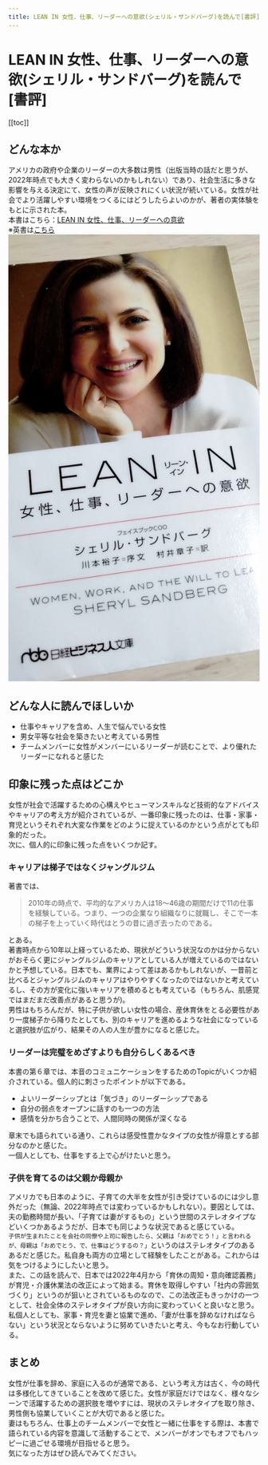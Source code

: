 ```yaml
---
title: LEAN IN 女性、仕事、リーダーへの意欲(シェリル・サンドバーグ)を読んで[書評]
---
```


# LEAN IN 女性、仕事、リーダーへの意欲(シェリル・サンドバーグ)を読んで[書評]

[[toc]]

## どんな本か

アメリカの政府や企業のリーダーの大多数は男性（出版当時の話だと思うが、2022年時点でも大きく変わらないのかもしれない）であり、社会生活に多きな影響を与える決定にて、女性の声が反映されにくい状況が続いている。女性が社会でより活躍しやすい環境をつくるにはどうしたらよいのかが、著者の実体験をもとに示された本。  
本書はこちら：[LEAN IN 女性、仕事、リーダーへの意欲](https://www.amazon.co.jp/dp/4532318971)  
※英書は[こちら](https://www.amazon.com/dp/0385349947)  
![LEAN IN 女性、仕事、リーダーへの意欲](../src/../.vuepress/public/images/2022-03-07-01/leanin.jpg)

## どんな人に読んでほしいか

- 仕事やキャリアを含め、人生で悩んでいる女性
- 男女平等な社会を築きたいと考えている男性
- チームメンバーに女性がメンバーにいるリーダーが読むことで、より優れたリーダーになれると感じた

## 印象に残った点はどこか

女性が社会で活躍するための心構えやヒューマンスキルなど技術的なアドバイスやキャリアの考え方が紹介されているが、一番印象に残ったのは、仕事・家事・育児というそれぞれ大変な作業をどのように捉えているのかという点がとても印象的だった。  
次に、個人的に印象に残った点をいくつか記す。

### キャリアは梯子ではなくジャングルジム

著書では、
> 2010年の時点で、平均的なアメリカ人は18〜46歳の期間だけで11の仕事を経験している。つまり、一つの企業なり組織なりに就職し、そこで一本の梯子を上っていく時代はとうの昔に過ぎ去ったのである。

とある。  
著書時点から10年以上経っているため、現状がどういう状況なのかは分からないがおそらく更にジャングルジムのキャリアとしている人が増えているのではないかと予想している。日本でも、業界によって差はあるかもしれないが、一昔前と比べるとジャングルジムのキャリアはやりやすくなったのではないかと考えているし、その方が変化に強いキャリアを積めるとも考えている（もちろん、肌感覚ではまだまだ改善点があると思うが)。  
男性はもちろんだが、特に子供が欲しい女性の場合、産休育休をとる必要性があり一度梯子から降りたとしても、別のキャリアを進めるような社会になっていると選択肢が広がり、結果その人の人生が豊かになると感じた。  

### リーダーは完璧をめざすよりも自分らしくあるべき

本書の第６章では、本音のコミュニケーションをするためのTopicがいくつか紹介されている。個人的に刺さったポイントが以下である。

- よいリーダーシップとは「気づき」のリーダーシップである
- 自分の弱点をオープンに話すのも一つの方法
- 感情を分かち合うことで、人間同時の関係が深くなる

章末でも語られている通り、これらは感受性豊かなタイプの女性が得意とする部分なのかと感じた。  
一個人としても、仕事をする上で心がけたいと思う。

### 子供を育てるのは父親か母親か

アメリカでも日本のように、子育ての大半を女性が引き受けているのには少し意外だった（無論、2022年時点では変わっているかもしれない）。要因としては、夫の勤務時間が長い、「子育ては妻がするもの」という世間のステレオタイプなどいくつかあるようだが、日本でも同じような状況であると感じている。  
`子供が生まれたことを会社の同僚や上司に報告したら、父親は「おめでとう！」と言われるが、母親は「おめでとう、で、仕事はどうするの？」`というのはステレオタイプのあるあるだと感じた。私自身も両方の立場として経験をしたことがある。これからは気をつけるようにしたいと思う。  
また、この話を読んで、日本では2022年4月から「育休の周知・意向確認義務」が育児・介護休業法の改正によって始まる。育休を取得しやすい「社内の雰囲気づくり」というのが狙いとされているものなので、この法改正もきっかけの一つとして、社会全体のステレオタイプが良い方向に変わっていくと良いなと思う。  
私個人としても、家事・育児を妻と協業で進め、「妻が仕事を辞めなければならない」という状況とならないように努めていきたいと考え、今もなお行動している。

## まとめ

女性が仕事を辞め、家庭に入るのが通常である、という考え方は古く、今の時代は多様化してきていることを改めて感じた。女性が家庭だけではなく、様々なシーンで活躍するための選択肢を増やすには、現状のステレオタイプを取り除き、男性側も協業していくことが大切であると感じた。  
妻はもちろん、仕事上のチームメンバーで女性と一緒に仕事をする際は、本書で語られている内容を意識して活動することで、メンバーがオンでもオフでもハッピーに過ごせる環境が目指せると思う。  
気になった方はぜひ読んでみてください。

